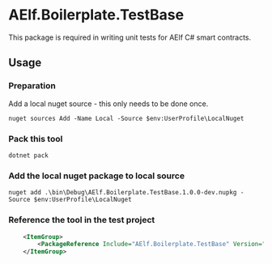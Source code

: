 # AElf.Boilerplate.TestBase

This package is required in writing unit tests for AElf C# smart contracts.

## Usage

### Preparation

Add a local nuget source - this only needs to be done once.
```
nuget sources Add -Name Local -Source $env:UserProfile\LocalNuget
```

### Pack this tool

```
dotnet pack
```

### Add the local nuget package to local source

```
nuget add .\bin\Debug\AElf.Boilerplate.TestBase.1.0.0-dev.nupkg -Source $env:UserProfile\LocalNuget
```

### Reference the tool in the test project

```xml
    <ItemGroup>
        <PackageReference Include="AElf.Boilerplate.TestBase" Version="1.0.0-dev" />
    </ItemGroup>
```
